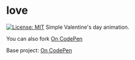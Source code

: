 # love
 [![License: MIT](https://img.shields.io/badge/License-MIT-yellow.svg)](https://opensource.org/licenses/MIT)
Simple Valentine's day animation.

You can also fork [On CodePen](https://codepen.io/xph03nix/pen/ZEGBWNR)

Base project: [On CodePen](https://codepen.io/brettmitchell/pen/LGqJVq)
